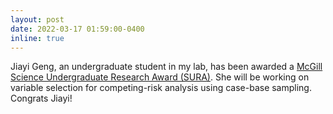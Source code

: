 ```yaml
---
layout: post
date: 2022-03-17 01:59:00-0400
inline: true
---
```


Jiayi Geng, an undergraduate student in my lab, has been awarded a [McGill Science Undergraduate Research Award (SURA)](https://www.mcgill.ca/science/research/undergraduate-research/sura). She will be working on variable selection for competing-risk analysis using case-base sampling. Congrats Jiayi!